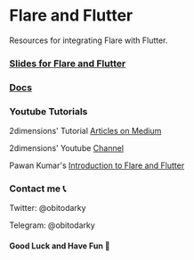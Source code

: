 # Flare and Flutter

Resources for integrating Flare with Flutter.


### [Slides for Flare and Flutter](https://slides.com/obitodarky/deck/)


### [Docs](https://docs.2dimensions.com/support/flare/core-concepts)

### Youtube Tutorials
2dimensions' Tutorial [Articles on Medium](https://medium.com/2dimensions/tagged/tutorials)

2dimensions' Youtube [Channel](https://www.youtube.com/channel/UCPal2R1FxwRTPylhP_7ofEg)

Pawan Kumar's [Introduction to Flare and Flutter](https://www.youtube.com/watch?v=eeXdA6gow3s)

### Contact me 📞

Twitter: @obitodarky

Telegram: @obitodarky

#### Good Luck and Have Fun 🥳
